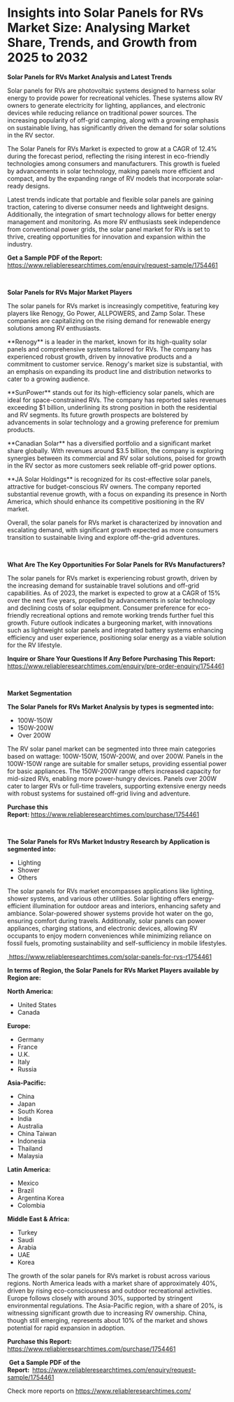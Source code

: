 <p><h1>Insights into Solar Panels for RVs Market Size: Analysing Market Share, Trends, and Growth from 2025 to 2032</h1></p><p><strong>Solar Panels for RVs Market Analysis and Latest Trends</strong></p>
<p><p>Solar panels for RVs are photovoltaic systems designed to harness solar energy to provide power for recreational vehicles. These systems allow RV owners to generate electricity for lighting, appliances, and electronic devices while reducing reliance on traditional power sources. The increasing popularity of off-grid camping, along with a growing emphasis on sustainable living, has significantly driven the demand for solar solutions in the RV sector.</p><p>The Solar Panels for RVs Market is expected to grow at a CAGR of 12.4% during the forecast period, reflecting the rising interest in eco-friendly technologies among consumers and manufacturers. This growth is fueled by advancements in solar technology, making panels more efficient and compact, and by the expanding range of RV models that incorporate solar-ready designs.</p><p>Latest trends indicate that portable and flexible solar panels are gaining traction, catering to diverse consumer needs and lightweight designs. Additionally, the integration of smart technology allows for better energy management and monitoring. As more RV enthusiasts seek independence from conventional power grids, the solar panel market for RVs is set to thrive, creating opportunities for innovation and expansion within the industry.</p></p>
<p><strong>Get a Sample PDF of the Report:&nbsp;</strong> <a href="https://www.reliableresearchtimes.com/enquiry/request-sample/1754461?utm_campaign=3088&utm_medium=2&utm_source=Github&utm_content=ia&utm_term=07042025&utm_id=solar-panels-for-rvs">https://www.reliableresearchtimes.com/enquiry/request-sample/1754461</a></p>
<p>&nbsp;</p>
<p><strong>Solar Panels for RVs Major Market Players</strong></p>
<p><p>The solar panels for RVs market is increasingly competitive, featuring key players like Renogy, Go Power, ALLPOWERS, and Zamp Solar. These companies are capitalizing on the rising demand for renewable energy solutions among RV enthusiasts. </p><p>**Renogy** is a leader in the market, known for its high-quality solar panels and comprehensive systems tailored for RVs. The company has experienced robust growth, driven by innovative products and a commitment to customer service. Renogy's market size is substantial, with an emphasis on expanding its product line and distribution networks to cater to a growing audience. </p><p>**SunPower** stands out for its high-efficiency solar panels, which are ideal for space-constrained RVs. The company has reported sales revenues exceeding $1 billion, underlining its strong position in both the residential and RV segments. Its future growth prospects are bolstered by advancements in solar technology and a growing preference for premium products.</p><p>**Canadian Solar** has a diversified portfolio and a significant market share globally. With revenues around $3.5 billion, the company is exploring synergies between its commercial and RV solar solutions, poised for growth in the RV sector as more customers seek reliable off-grid power options.</p><p>**JA Solar Holdings** is recognized for its cost-effective solar panels, attractive for budget-conscious RV owners. The company reported substantial revenue growth, with a focus on expanding its presence in North America, which should enhance its competitive positioning in the RV market.</p><p>Overall, the solar panels for RVs market is characterized by innovation and escalating demand, with significant growth expected as more consumers transition to sustainable living and explore off-the-grid adventures.</p></p>
<p>&nbsp;</p>
<p><strong>What Are The Key Opportunities For Solar Panels for RVs Manufacturers?</strong></p>
<p><p>The solar panels for RVs market is experiencing robust growth, driven by the increasing demand for sustainable travel solutions and off-grid capabilities. As of 2023, the market is expected to grow at a CAGR of 15% over the next five years, propelled by advancements in solar technology and declining costs of solar equipment. Consumer preference for eco-friendly recreational options and remote working trends further fuel this growth. Future outlook indicates a burgeoning market, with innovations such as lightweight solar panels and integrated battery systems enhancing efficiency and user experience, positioning solar energy as a viable solution for the RV lifestyle.</p></p>
<p><strong>Inquire or Share Your Questions If Any Before Purchasing This Report:</strong> <a href="https://www.reliableresearchtimes.com/enquiry/pre-order-enquiry/1754461?utm_campaign=3088&utm_medium=2&utm_source=Github&utm_content=ia&utm_term=07042025&utm_id=solar-panels-for-rvs">https://www.reliableresearchtimes.com/enquiry/pre-order-enquiry/1754461</a></p>
<p>&nbsp;</p>
<p><strong>Market Segmentation</strong></p>
<p><strong>The Solar Panels for RVs Market Analysis by types is segmented into:</strong></p>
<p><ul><li>100W-150W</li><li>150W-200W</li><li>Over 200W</li></ul></p>
<p><p>The RV solar panel market can be segmented into three main categories based on wattage: 100W-150W, 150W-200W, and over 200W. Panels in the 100W-150W range are suitable for smaller setups, providing essential power for basic appliances. The 150W-200W range offers increased capacity for mid-sized RVs, enabling more power-hungry devices. Panels over 200W cater to larger RVs or full-time travelers, supporting extensive energy needs with robust systems for sustained off-grid living and adventure.</p></p>
<p><strong>Purchase this Report:&nbsp;</strong><a href="https://www.reliableresearchtimes.com/purchase/1754461?utm_campaign=3088&utm_medium=2&utm_source=Github&utm_content=ia&utm_term=07042025&utm_id=solar-panels-for-rvs">https://www.reliableresearchtimes.com/purchase/1754461</a></p>
<p>&nbsp;</p>
<p><strong>The Solar Panels for RVs Market Industry Research by Application is segmented into:</strong></p>
<p><ul><li>Lighting</li><li>Shower</li><li>Others</li></ul></p>
<p><p>The solar panels for RVs market encompasses applications like lighting, shower systems, and various other utilities. Solar lighting offers energy-efficient illumination for outdoor areas and interiors, enhancing safety and ambiance. Solar-powered shower systems provide hot water on the go, ensuring comfort during travels. Additionally, solar panels can power appliances, charging stations, and electronic devices, allowing RV occupants to enjoy modern conveniences while minimizing reliance on fossil fuels, promoting sustainability and self-sufficiency in mobile lifestyles.</p></p>
<p><a href="https://www.reliableresearchtimes.com/solar-panels-for-rvs-r1754461?utm_campaign=3088&utm_medium=2&utm_source=Github&utm_content=ia&utm_term=07042025&utm_id=solar-panels-for-rvs">&nbsp;https://www.reliableresearchtimes.com/solar-panels-for-rvs-r1754461</a></p>
<p><strong>In terms of Region, the Solar Panels for RVs Market Players available by Region are:</strong></p>
<p>
    <p> <strong> North America: </strong>
        <ul>
            <li>United States</li>
            <li>Canada</li>
        </ul>
        </p> 
    <p> <strong> Europe: </strong>
        <ul>
            <li>Germany</li>
            <li>France</li>
            <li>U.K.</li>
            <li>Italy</li>
            <li>Russia</li>
        </ul>
        </p> 
    <p> <strong> Asia-Pacific: </strong>
        <ul>
            <li>China</li>
            <li>Japan</li>
            <li>South Korea</li>
            <li>India</li>
            <li>Australia</li>
            <li>China Taiwan</li>
            <li>Indonesia</li>
            <li>Thailand</li>
            <li>Malaysia</li>
        </ul>
        </p> 
    <p> <strong> Latin America: </strong>
        <ul>
            <li>Mexico</li>
            <li>Brazil</li>
            <li>Argentina Korea</li>
            <li>Colombia</li>
        </ul>
        </p> 
    <p> <strong> Middle East & Africa: </strong>
        <ul>
            <li>Turkey</li>
            <li>Saudi</li>
            <li>Arabia</li>
            <li>UAE</li>
            <li>Korea</li>
        </ul>
    </p>
    </p>
<p><p>The growth of the solar panels for RVs market is robust across various regions. North America leads with a market share of approximately 40%, driven by rising eco-consciousness and outdoor recreational activities. Europe follows closely with around 30%, supported by stringent environmental regulations. The Asia-Pacific region, with a share of 20%, is witnessing significant growth due to increasing RV ownership. China, though still emerging, represents about 10% of the market and shows potential for rapid expansion in adoption.</p></p>
<p><strong>Purchase this Report: </strong><a href="https://www.reliableresearchtimes.com/purchase/1754461?utm_campaign=3088&utm_medium=2&utm_source=Github&utm_content=ia&utm_term=07042025&utm_id=solar-panels-for-rvs">https://www.reliableresearchtimes.com/purchase/1754461</a></p>
<p>&nbsp;<strong>Get a Sample PDF of the Report:&nbsp;&nbsp;</strong><a href="https://www.reliableresearchtimes.com/enquiry/request-sample/1754461?utm_campaign=3088&utm_medium=2&utm_source=Github&utm_content=ia&utm_term=07042025&utm_id=solar-panels-for-rvs">https://www.reliableresearchtimes.com/enquiry/request-sample/1754461</a></p>
<p><strong></strong></p>
<p>Check more reports on <a href="https://www.reliableresearchtimes.com/?utm_campaign=3088&utm_medium=2&utm_source=Github&utm_content=ia&utm_term=07042025&utm_id=solar-panels-for-rvs">https://www.reliableresearchtimes.com/</a></p>